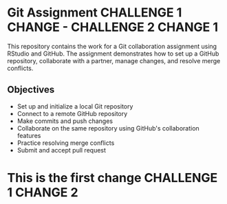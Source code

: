 # Git Assignment CHALLENGE 1 CHANGE - CHALLENGE 2 CHANGE 1

This repository contains the work for a Git collaboration assignment using RStudio and GitHub.
The assignment demonstrates how to set up a GitHub repository, collaborate with a partner, manage changes, and resolve merge conflicts.

## Objectives

- Set up and initialize a local Git repository
- Connect to a remote GitHub repository
- Make commits and push changes
- Collaborate on the same repository using GitHub's collaboration features
- Practice resolving merge conflicts
- Submit and accept pull request

# This is the first change CHALLENGE 1 CHANGE 2 
